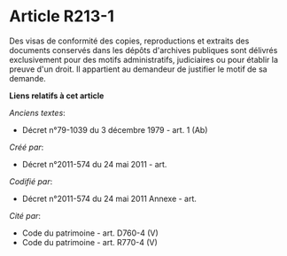 # Article R213-1

Des visas de conformité des copies, reproductions et extraits des documents conservés dans les dépôts d'archives publiques
sont délivrés exclusivement pour des motifs administratifs, judiciaires ou pour établir la preuve d'un droit. Il appartient
au demandeur de justifier le motif de sa demande.

**Liens relatifs à cet article**

_Anciens textes_:

  - Décret n°79-1039 du 3 décembre 1979 - art. 1 (Ab)

_Créé par_:

  - Décret n°2011-574 du 24 mai 2011  - art.

_Codifié par_:

  - Décret n°2011-574 du 24 mai 2011 Annexe - art.

_Cité par_:

  - Code du patrimoine - art. D760-4 (V)
  - Code du patrimoine - art. R770-4 (V)
